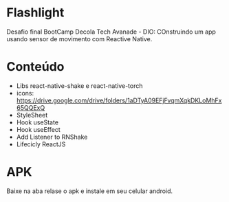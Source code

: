 # Flashlight

Desafio final BootCamp Decola Tech Avanade - DIO: COnstruindo um app usando sensor de movimento com Reactive Native.

# Conteúdo

- Libs react-native-shake e react-native-torch
- icons: https://drive.google.com/drive/folders/1aDTyA09EFjFvqmXqkDKLoMhFx65QQExQ
- StyleSheet
- Hook useState
- Hook useEffect
- Add Listener to RNShake
- Lifecicly ReactJS

# APK

Baixe na aba relase o apk e instale em seu celular android.
